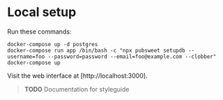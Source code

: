 # Local setup

Run these commands:

```
docker-compose up -d postgres
docker-compose run app /bin/bash -c "npx pubsweet setupdb --username=foo --password=password --email=foo@example.com --clobber"
docker-compose up
```

Visit the web interface at [http://localhost:3000].

> **TODO** Documentation for styleguide